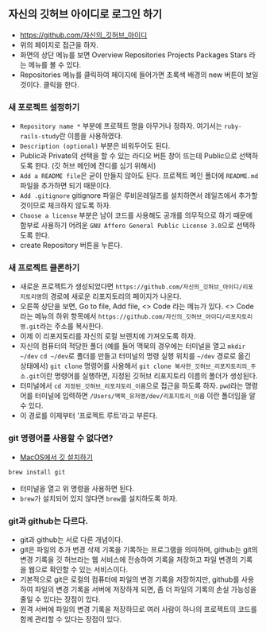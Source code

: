 ## 자신의 깃허브 아이디로 로그인 하기
- https://github.com/자신의_깃허브_아이디
- 위의 페이지로 접근을 하자.
- 화면의 상단 메뉴를 보면 Overview Repositories Projects Packages Stars 라는 메뉴를 볼 수 있다.
- Repositories 메뉴를 클릭하여 페이지에 들어가면 초록색 배경의 new 버튼이 보일 것이다. 클릭을 한다.

### 새 포로젝트 설정하기
- `Repository name *` 부분에 프로젝트 명을 아무거나 정하자. 여기서는 `ruby-rails-study`란 이름을 사용하였다.
- `Description (optional)` 부분은 비워두어도 된다.
- Public과 Private의 선택을 할 수 있는 라디오 버튼 창이 뜨는데 Public으로 선택하도록 한다. (깃 허브 메인에 잔디를 심기 위해서)
- `Add a README file`은 굳이 만들지 않아도 된다. 프로젝트 메인 폴더에 `README.md` 파일을 추가하면 되기 때문이다.
- `Add .gitignore` gitignore 파일은 루비온레일즈를 설치하면서 레일즈에서 추가할 것이므로 체크하지 않도록 하자.
- `Choose a license` 부분은 남이 코드를 사용해도 공개를 의무적으로 하기 때문에 함부로 사용하기 어려운 `GNU Affero General Public License 3.0`으로 선택하도록 한다.
- create Repository 버튼을 누른다.

### 새 프로젝트 클론하기
- 새로운 프로젝트가 생성되었다면 `https://github.com/자신의_깃허브_아이디/리포지토리명`의 경로에 새로운 리포지토리의 페이지가 나온다.
- 오른쪽 상단을 보면, Go to file, Add file, <> Code 라는 메뉴가 있다. <> Code라는 메뉴의 하위 항목에서 `https://github.com/자신의_깃허브_아이디/리포지토리명.git`라는 주소를 복사한다.
- 이제 이 리포지토리를 자신의 로컬 브렌치에 가져오도록 하자.
- 자신의 컴퓨터의 적당한 폴더 (예를 들어 맥북의 경우에는 터미널을 열고 `mkdir ~/dev` `cd ~/dev`로 폴더를 만들고 터미널의 명령 실행 위치를 `~/dev` 경로로 옮긴 상태에서) `git clone` 명령어를 사용해서 `git clone 복사한_깃허브_리포지토리의_주소.git`이란 명령어를 실행하면, 지정된 깃허브 리포지토리 이름의 폴더가 생성된다.
- 터미널에서 `cd 지정된_깃허브_리포지토리_이름`으로 접근을 하도록 하자. `pwd`라는 명령어를 터미널에 입력하면 `/Users/맥북_유저명/dev/리포지토리_이름` 이란 폴더임을 알 수 있다.
- 이 경로를 이제부터 '프로젝트 루트'라고 부른다.

### git 명령어를 사용할 수 없다면?
- [MacOS에서 깃 설치하기](https://git-scm.com/download/mac)
```sh
brew install git
```
- 터미널을 열고 위 명령을 사용하면 된다.
- `brew`가 설치되어 있지 않다면 `brew`를 설치하도록 하자.

### git과 github는 다르다.
- git과 github는 서로 다른 개념이다.
- git은 파일의 추가 변경 삭제 기록을 기록하는 프로그램을 의미하며, github는 git의 변경 기록을 깃 허브라는 웹 서비스에 전송하여 기록을 저장하고 파일 변경의 기록을 웹으로 확인할 수 있는 서비스이다.
- 기본적으로 git은 로컬의 컴퓨터에 파일의 변경 기록을 저장하지만, github를 사용하여 파일의 변경 기록을 서버에 저장하게 되면, 좀 더 파일의 기록의 손실 가능성을 줄일 수 있다는 장점이 있다.
- 원격 서버에 파일의 변경 기록을 저장하므로 여러 사람이 하나의 프로젝트의 코드를 함께 관리할 수 있다는 장점이 있다.
